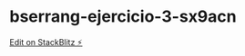# bserrang-ejercicio-3-sx9acn

[Edit on StackBlitz ⚡️](https://stackblitz.com/edit/bserrang-ejercicio-3-sx9acn)